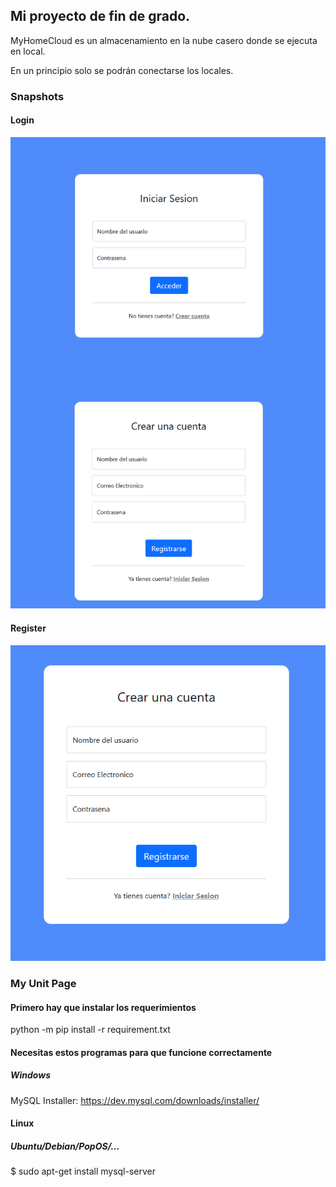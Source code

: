 ## Mi proyecto de fin de grado.
MyHomeCloud es un almacenamiento en la nube casero donde se ejecuta en local.

En un principio solo se podrán conectarse los locales.

### Snapshots
#### Login
![Login](static/img/login-demo.png)
#### Register
![Register](static/img/register-demo.png)

### My Unit Page


#### Primero hay que instalar los requerimientos
python -m pip install -r requirement.txt

#### Necesitas estos programas para que funcione correctamente
##### Windows
MySQL Installer: https://dev.mysql.com/downloads/installer/

#### Linux
##### Ubuntu/Debian/PopOS/...
$ sudo apt-get install mysql-server
